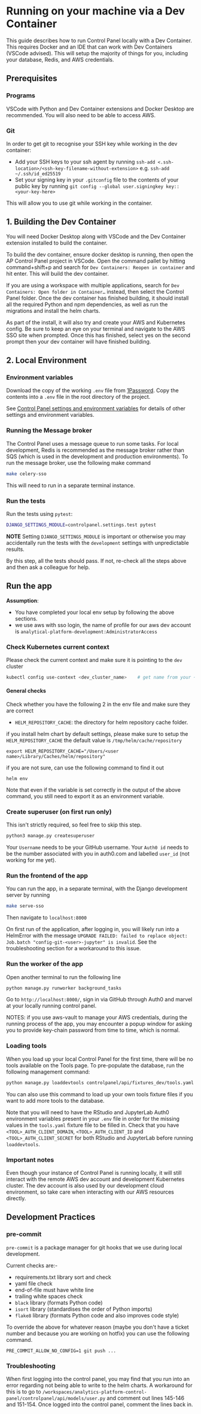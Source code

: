 # Running on your machine via a Dev Container

This guide describes how to run Control Panel locally with a Dev Container. This requires Docker and an IDE that can work with Dev Containers (VSCode advised). This will setup the majority of things for you, including your database, Redis, and AWS credentials.

## Prerequisites

### Programs
VSCode with Python and Dev Container extensions and Docker Desktop are recommended. You will also need to be able to access AWS.

### Git
In order to get git to recognise your SSH key while working in the dev container:
- Add your SSH keys to your ssh agent by running `ssh-add <.ssh-location>/<ssh-key-filename-without-extension>` e.g. `ssh-add ~/.ssh/id_ed25519`
- Set your signing key in your `.gitconfig` file to the contents of your public key by running `git config --global user.signingkey key::<your-key-here>`

This will allow you to use git while working in the container.

## 1. Building the Dev Container
You will need Docker Desktop along with VSCode and the Dev Container extension installed to build the container.

To build the dev container, ensure docker desktop is running, then open the AP Control Panel project in VSCode. Open the command pallet by hitting command+shift+p and search for `Dev Containers: Reopen in container` and hit enter. This will build the dev container.

If you are using a workspace with multiple applications, search for `Dev Containers: Open folder in Container…` instead, then select the Control Panel folder. Once the dev container has finished building, it should install all the required Python and npm dependencies, as well as run the migrations and install the helm charts.

As part of the install, it will also try and create your AWS and Kubernetes config. Be sure to keep an eye on your terminal and navigate to the AWS SSO site when prompted. Once this has finished, select yes on the second prompt then your dev container will have finished building.

## 2. Local Environment

### Environment variables

Download the copy of the working `.env` file from [1Password](https://ministryofjustice.1password.eu/vaults/skgdudwgk3ojqiwigoxrmpngle/tags/fioo45n5zohrdsf6mkdikito4d/osqkxdboemvpsgl4g2zt3kyuia). Copy the contents into a `.env` file in the root directory of the project.

See [Control Panel settings and environment variables](environment.md) for details of other settings and environment variables.

### Running the Message broker

The Control Panel uses a message queue to run some tasks. For local development, Redis
is recommended as the message broker rather than SQS (which is used in the development
and production environments). To run the message broker, use the following make command

```sh
make celery-sso
```

This will need to run in a separate terminal instance.

### Run the tests

Run the tests using `pytest`:

```sh
DJANGO_SETTINGS_MODULE=controlpanel.settings.test pytest
```

**NOTE** Setting `DJANGO_SETTINGS_MODULE` is important or otherwise you
may accidentally run the tests with the `development` settings with
unpredictable results.

By this step, all the tests should pass. If not, re-check all the steps above
and then ask a colleague for help.


## Run the app

**Assumption**:
- You have completed your local env setup by following the above sections.
- we use aws with sso login, the name of profile for our aws dev account is `analytical-platform-development:AdministratorAccess`

### Check Kubernetes current context

Please check the current context and make sure it is pointing to the `dev` cluster

```sh
kubectl config use-context <dev_cluster_name>    # get name from your ~/.kube/config file
```

#### General checks

Check whether you have the following 2 in the env file and make sure they are correct
- ```HELM_REPOSITORY_CACHE```:  the directory for helm repository cache folder.


if you install helm chart by default settings, please make sure to setup the ```HELM_REPOSITORY_CACHE```
the default value is ```/tmp/helm/cache/repository```

`export HELM_REPOSITORY_CACHE="/Users/<user name>/Library/Caches/helm/repository"`

if you are not sure, can use the following command to find it out

```shell
helm env
```
Note that even if the variable is set correctly in the output of the above command, you still need to export it as an environment variable.

### Create superuser (on first run only)

This isn't strictly required, so feel free to skip this step.

```sh
python3 manage.py createsuperuser
```

Your `Username` needs to be your GitHub username.
Your `Auth0 id` needs to be the number associated with you in auth0.com and
labelled `user_id` (not working for me yet).


### Run the frontend of the app

You can run the app, in a separate terminal, with the Django development server by running

```sh
make serve-sso
```

Then navigate to `localhost:8000`

On first run of the application, after logging in, you will likely run into a HelmError with the message `UPGRADE FAILED: failed to replace object: Job.batch "config-git-<user>-jupyter" is invalid`. See the troubleshooting section for a workaround to this issue.

### Run the worker of the app
Open another terminal to run the following line

```sh
python manage.py runworker background_tasks
```

Go to `http://localhost:8000/`, sign in via GitHub through Auth0 and marvel at your locally
running control panel.

NOTES: if you use aws-vault to manage your AWS credentials, during the running process of the app,
you may encounter a popup window for asking you to provide key-chain password from time to time,
which is normal.

### Loading tools

When you load up your local Control Panel for the first time, there will be no tools available on the Tools page.
To pre-populate the database, run the following management command:

```sh
python manage.py loaddevtools controlpanel/api/fixtures_dev/tools.yaml
```
You can also use this command to load up your own tools fixture files if you want to add more tools to the database.

Note that you will need to have the RStudio and JupyterLab Auth0 environment variables present in your `.env` file in order for the missing values in the `tools.yaml` fixture file to be filled in.
Check that you have `<TOOL>_AUTH_CLIENT_DOMAIN`, `<TOOL>_AUTH_CLIENT_ID` and `<TOOL>_AUTH_CLIENT_SECRET` for both RStudio and JupyterLab before running `loaddevtools`.

### Important notes

Even though your instance of Control Panel is running locally, it will still interact with the remote AWS dev account and development Kubernetes cluster.
The dev account is also used by our development cloud environment, so take care when interacting with our AWS resources directly.


## Development Practices

### pre-commit

`pre-commit` is a package manager for git hooks that we use during local development.

Current checks are:-
- requirements.txt library sort and check
- yaml file check
- end-of-file must have white line
- trailing white spaces check
- `black` library (formats Python code)
- `isort` library (standardises the order of Python imports)
- `flake8` library (formats Python code and also improves code style)

To override the above for whatever reason (maybe you don't have a ticket number and because you are working on hotfix) you can use the following command.

`PRE_COMMIT_ALLOW_NO_CONFIG=1 git push ...`

### Troubleshooting

When first logging into the control panel, you may find that you run into an error regarding not being able to write to the helm charts. A workaround for this is to go to `/workspaces/analytics-platform-control-panel/controlpanel/api/models/user.py` and comment out lines 145-146 and 151-154. Once logged into the control panel, comment the lines back in.
